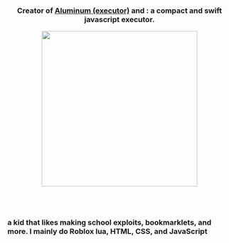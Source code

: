 <h3 align="center">Creator of <a href="https://aluminum-exe.glitch.me" target="_blank">Aluminum (executor)</a> and : a compact and swift javascript executor.</h3>
<p align="center"><img height="350px" src="https://talktobobby.replit.app/images/externalApps/aluminum.png"/></p>
<br><br>
<h3>a kid that likes making school exploits, bookmarklets, and more. I mainly do Roblox lua, HTML, CSS, and JavaScript</h3>


<!---
DaRedDeveloper/DaRedDeveloper is a ✨ special ✨ repository because its `README.md` (this file) appears on your GitHub profile.
You can click the Preview link to take a look at your changes.
--->
